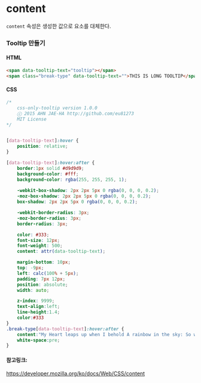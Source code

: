 # content
```content``` 속성은 생성한 값으로 요소를 대체한다.

### Tooltip 만들기

#### HTML
```html
<span data-tooltip-text="tooltip"></span>
<span class="break-type" data-tooltip-text="">THIS IS LONG TOOLTIP</span>
```

#### CSS
```css
/*
	css-only-tooltip version 1.0.0
	ⓒ 2015 AHN JAE-HA http://github.com/eu81273
	MIT License
*/


[data-tooltip-text]:hover {
	position: relative;
}

[data-tooltip-text]:hover:after {
    border:1px solid #d9d9d9;
	background-color: #fff;
    background-color: rgba(255, 255, 255, 1);
    
	-webkit-box-shadow: 2px 2px 5px 0 rgba(0, 0, 0, 0.2);
	-moz-box-shadow: 2px 2px 5px 0 rgba(0, 0, 0, 0.2);
	box-shadow: 2px 2px 5px 0 rgba(0, 0, 0, 0.2);

	-webkit-border-radius: 3px;
	-moz-border-radius: 3px;
	border-radius: 3px;

	color: #333;
    font-size: 12px;
    font-weight: 500;
	content: attr(data-tooltip-text);

    margin-bottom: 10px;
	top: -9px;
	left: calc(100% + 5px);    
	padding: 7px 12px;
	position: absolute;
	width: auto;

    z-index: 9999;
    text-align:left;
    line-height:1.4;
    color:#333
}
.break-type[data-tooltip-text]:hover:after {
    content:"My Heart leaps up when I behold A rainbow in the sky: So was it when my life began; So be it now I am a man So be it when I shall grow old, Or let me die! The Child is father of the Man; And I could wish my days to be Bound each to by natural piety.";
    white-space:pre;
}
```

#### 참고링크:
https://developer.mozilla.org/ko/docs/Web/CSS/content